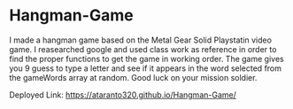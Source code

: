 # Hangman-Game

I made a hangman game based on the Metal Gear Solid Playstatin video game. I reasearched google and used class work as reference in order to find the proper functions to get the game in working order. The game gives you 9 guess to type a letter and see if it appears in the word selected from the gameWords array at random. Good luck on your mission soldier.

Deployed Link: https://ataranto320.github.io/Hangman-Game/